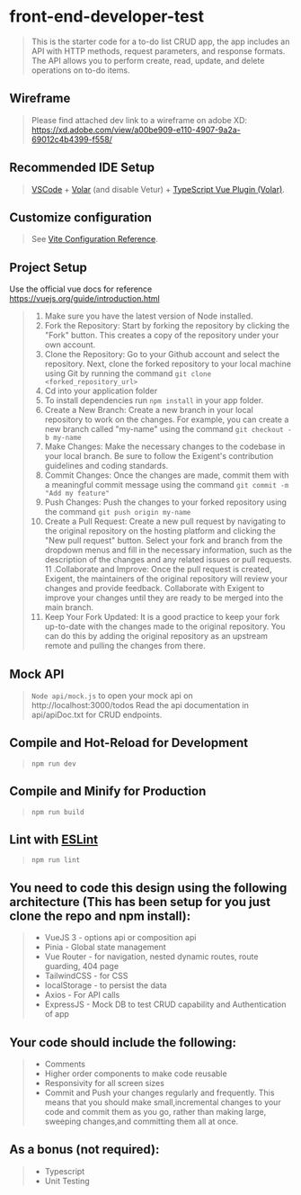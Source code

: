 # front-end-developer-test

>This is the starter code for a to-do list CRUD app, the app includes an API with HTTP methods, request parameters, and response formats. The API allows you to perform create, read, update, and delete operations on to-do items.

## Wireframe

>Please find attached dev link to a wireframe on adobe XD: https://xd.adobe.com/view/a00be909-e110-4907-9a2a-69012c4b4399-f558/

## Recommended IDE Setup

>[VSCode](https://code.visualstudio.com/) + [Volar](https://marketplace.visualstudio.com/items?itemName=Vue.volar) (and disable Vetur) + [TypeScript Vue Plugin (Volar)](https://marketplace.visualstudio.com/items?itemName=Vue.vscode-typescript-vue-plugin).

## Customize configuration

>See [Vite Configuration Reference](https://vitejs.dev/config/).

## Project Setup

Use the official vue docs for reference https://vuejs.org/guide/introduction.html
>
>1. Make sure you have the latest version of Node installed.
>2. Fork the Repository: Start by forking the repository by clicking the "Fork" button. 
This creates a copy of the repository under your own account.
>3. Clone the Repository: Go to your Github account and select the repository. 
Next, clone the forked repository to your local machine using Git by running the
command `git clone <forked_repository_url>`
>4. Cd into your application folder
>5. To install dependencies run `npm install` in your app folder.
>6. Create a New Branch: Create a new branch in your local repository to work on the changes. 
For example, you can create a new branch called "my-name" using the command `git checkout -b my-name`
>7. Make Changes: Make the necessary changes to the codebase in your local branch. 
Be sure to follow the Exigent's contribution guidelines and coding standards.
>8. Commit Changes: Once the changes are made, commit them with a meaningful 
commit message using the command `git commit -m "Add my feature"`
>9. Push Changes: Push the changes to your forked repository using the command `git push origin my-name`
>10. Create a Pull Request: Create a new pull request by navigating to the original repository on the hosting 
platform and clicking the "New pull request" button. Select your fork and branch from the dropdown menus and 
fill in the necessary information, such as the description of the changes and any related issues or pull requests.
>11 .Collaborate and Improve: Once the pull request is created, Exigent, the maintainers of the original repository
will review your changes and provide feedback. Collaborate with Exigent to improve your changes until they
are ready to be merged into the main branch.
>12. Keep Your Fork Updated: It is a good practice to keep your fork up-to-date with the changes made to the 
original repository. You can do this by adding the original repository as an upstream remote and pulling
the changes from there.

## Mock API
>
>`Node api/mock.js` to open your mock api on  http://localhost:3000/todos
>Read the api documentation in api/apiDoc.txt for CRUD endpoints.

## Compile and Hot-Reload for Development

>`npm run dev`

## Compile and Minify for Production


>`npm run build`


## Lint with [ESLint](https://eslint.org/)


>`npm run lint`


## You need to code this design using the following architecture (This has been setup for you just clone the repo and npm install): 
>
>* VueJS 3 - options api or composition api
>* Pinia - Global state management
>* Vue Router - for navigation, nested dynamic routes, route guarding, 404 page
>* TailwindCSS - for CSS
>* localStorage - to persist the data
>* Axios - For API calls
>* ExpressJS - Mock DB to test CRUD capability and Authentication of app

## Your code should include the following:
>
>* Comments
>* Higher order components to make code reusable
>* Responsivity for all screen sizes
>* Commit and Push your changes regularly and frequently. This means that you should make small,incremental changes
  to your code and commit them as you go, rather than making large, sweeping changes,and committing them all at once.

## As a bonus (not required):
>
>* Typescript
>* Unit Testing




